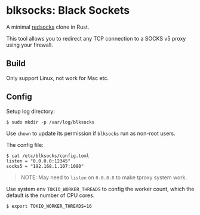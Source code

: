 # blksocks: Black Sockets

A minimal [redsocks](https://github.com/darkk/redsocks) clone in Rust.

This tool allows you to redirect any TCP connection to a SOCKS v5 proxy using
your firewall.

## Build

Only support Linux, not work for Mac etc.

## Config

Setup log directory:
```
$ sudo mkdir -p /var/log/blksocks
```

Use `chown` to update its permission if `blksocks` run as non-root users.


The config file:
```
$ cat /etc/blksocks/config.toml
listen = "0.0.0.0:12345"
socks5 = "192.168.1.107:1080"
```

> NOTE: May need to `listen` on `0.0.0.0` to make tproxy system work.

Use system env `TOKIO_WORKER_THREADS` to config the worker count, which
the default is the number of CPU cores.
```
$ export TOKIO_WORKER_THREADS=16
```
